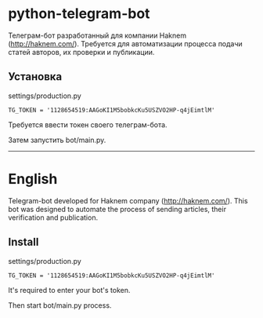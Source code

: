 # python-telegram-bot
Телеграм-бот разработанный для компании Haknem (http://haknem.com/). Требуется для автоматизации процесса подачи статей авторов, их проверки и публикации.
## Установка
settings/production.py

`TG_TOKEN = '1128654519:AAGoKI1M5bobkcKu5USZVO2HP-q4jEimtlM'`

Требуется ввести токен своего телеграм-бота.

Затем запустить bot/main.py.
____
# English
Telegram-bot developed for Haknem company (http://haknem.com/). This bot was designed to automate the process of sending articles, their verification and publication. 
## Install
settings/production.py

`TG_TOKEN = '1128654519:AAGoKI1M5bobkcKu5USZVO2HP-q4jEimtlM'`

It's required to enter your bot's token.

Then start bot/main.py process.